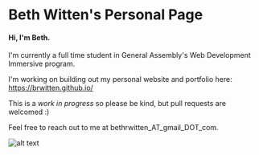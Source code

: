 # Beth Witten's Personal Page

#### Hi, I'm Beth.

I'm currently a full time student in General Assembly's Web Development Immersive program.

I'm working on building out my personal website and portfolio here: https://brwitten.github.io/

This is a *work in progress* so please be kind, but pull requests are welcomed :)

Feel free to reach out to me at bethrwitten_AT_gmail_DOT_com.

![alt text](http://diysolarpanelsv.com/images/christmas-trees-clipart-silhouette-17.png)
